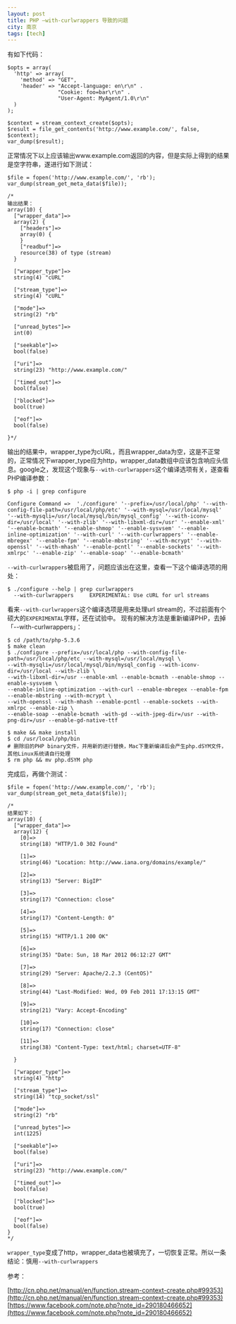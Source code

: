 ```yaml
---
layout: post
title: PHP –with-curlwrappers 导致的问题
city: 南京
tags: [tech]
---
```


有如下代码：

	$opts = array(
	  'http' => array(
	    'method' => "GET",
	    'header' => "Accept-language: en\r\n" .
					"Cookie: foo=bar\r\n" .
					"User-Agent: MyAgent/1.0\r\n"
	  )
	);

	$context = stream_context_create($opts);
	$result = file_get_contents('http://www.example.com/', false, $context);
	var_dump($result);

正常情况下以上应该输出www.example.com返回的内容，但是实际上得到的结果是空字符串，遂进行如下测试：

```
$file = fopen('http://www.example.com/', 'rb');
var_dump(stream_get_meta_data($file));

/*
输出结果：
array(10) {
  ["wrapper_data"]=>
  array(2) {
    ["headers"]=>
    array(0) {
    }
    ["readbuf"]=>
    resource(38) of type (stream)
  }

  ["wrapper_type"]=>
  string(4) "cURL"

  ["stream_type"]=>
  string(4) "cURL"

  ["mode"]=>
  string(2) "rb"

  ["unread_bytes"]=>
  int(0)

  ["seekable"]=>
  bool(false)

  ["uri"]=>
  string(23) "http://www.example.com/"

  ["timed_out"]=>
  bool(false)

  ["blocked"]=>
  bool(true)

  ["eof"]=>
  bool(false)

}*/
```
输出的结果中，wrapper_type为cURL，而且wrapper\_data为空，这是不正常的，正常情况下wrapper\_type应为http，wrapper\_data数组中应该包含响应头信息。google之，发现这个现象与`--with-curlwrappers`这个编译选项有关，遂查看PHP编译参数：

```
$ php -i | grep configure

Configure Command =>  './configure' '--prefix=/usr/local/php' '--with-config-file-path=/usr/local/php/etc' '--with-mysql=/usr/local/mysql' '--with-mysqli=/usr/local/mysql/bin/mysql_config' '--with-iconv-dir=/usr/local' '--with-zlib' '--with-libxml-dir=/usr' '--enable-xml' '--enable-bcmath' '--enable-shmop' '--enable-sysvsem' '--enable-inline-optimization' '--with-curl' '--with-curlwrappers' '--enable-mbregex' '--enable-fpm' '--enable-mbstring' '--with-mcrypt' '--with-openssl' '--with-mhash' '--enable-pcntl' '--enable-sockets' '--with-xmlrpc' '--enable-zip' '--enable-soap' '--enable-bcmath'
```

`--with-curlwrappers`被启用了，问题应该出在这里，查看一下这个编译选项的用处：

	$ ./configure --help | grep curlwrappers
	  --with-curlwrappers     EXPERIMENTAL: Use cURL for url streams

看来`--with-curlwrappers`这个编译选项是用来处理url stream的，不过前面有个硕大的`EXPERIMENTAL`字样，还在试验中。 现有的解决方法是重新编译PHP，去掉「--with-curlwrappers」：

```
$ cd /path/to/php-5.3.6
$ make clean
$ ./configure --prefix=/usr/local/php --with-config-file-path=/usr/local/php/etc --with-mysql=/usr/local/mysql \
--with-mysqli=/usr/local/mysql/bin/mysql_config --with-iconv-dir=/usr/local --with-zlib \
--with-libxml-dir=/usr --enable-xml --enable-bcmath --enable-shmop --enable-sysvsem \
--enable-inline-optimization --with-curl --enable-mbregex --enable-fpm  --enable-mbstring --with-mcrypt \
--with-openssl --with-mhash --enable-pcntl --enable-sockets --with-xmlrpc --enable-zip \
--enable-soap --enable-bcmath -with-gd --with-jpeg-dir=/usr --with-png-dir=/usr --enable-gd-native-ttf

$ make && make install
$ cd /usr/local/php/bin
# 删除旧的PHP binary文件，并用新的进行替换，Mac下重新编译后会产生php.dSYM文件，其他Linux系统请自行处理
$ rm php && mv php.dSYM php
```

完成后，再做个测试：

```
$file = fopen('http://www.example.com/', 'rb');
var_dump(stream_get_meta_data($file));

/*
结果如下：
array(10) {
  ["wrapper_data"]=>
  array(12) {
    [0]=>
    string(18) "HTTP/1.0 302 Found"

    [1]=>
    string(46) "Location: http://www.iana.org/domains/example/"

    [2]=>
    string(13) "Server: BigIP"

    [3]=>
    string(17) "Connection: close"

    [4]=>
    string(17) "Content-Length: 0"

    [5]=>
    string(15) "HTTP/1.1 200 OK"

    [6]=>
    string(35) "Date: Sun, 18 Mar 2012 06:12:27 GMT"

    [7]=>
    string(29) "Server: Apache/2.2.3 (CentOS)"

    [8]=>
    string(44) "Last-Modified: Wed, 09 Feb 2011 17:13:15 GMT"

    [9]=>
    string(21) "Vary: Accept-Encoding"

    [10]=>
    string(17) "Connection: close"

    [11]=>
    string(38) "Content-Type: text/html; charset=UTF-8"

  }

  ["wrapper_type"]=>
  string(4) "http"

  ["stream_type"]=>
  string(14) "tcp_socket/ssl"

  ["mode"]=>
  string(2) "rb"

  ["unread_bytes"]=>
  int(1225)

  ["seekable"]=>
  bool(false)

  ["uri"]=>
  string(23) "http://www.example.com/"

  ["timed_out"]=>
  bool(false)

  ["blocked"]=>
  bool(true)

  ["eof"]=>
  bool(false)
}
*/
```

`wrapper_type`变成了http，wrapper_data也被填充了，一切恢复正常。所以一条结论：慎用`--with-curlwrappers`

参考：

[http://cn.php.net/manual/en/function.stream-context-create.php#99353](http://cn.php.net/manual/en/function.stream-context-create.php#99353)
[https://www.facebook.com/note.php?note_id=290180466652](https://www.facebook.com/note.php?note_id=290180466652)
